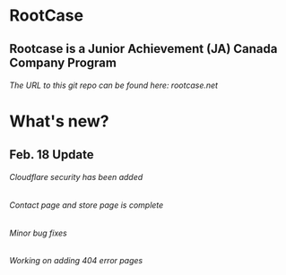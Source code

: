 # RootCase
## Rootcase is a Junior Achievement (JA) Canada Company Program
###### The URL to this git repo can be found here: rootcase.net

# What's new?
## Feb. 18 Update
###### Cloudflare security has been added
###### Contact page and store page is complete 
###### Minor bug fixes
###### Working on adding 404 error pages 